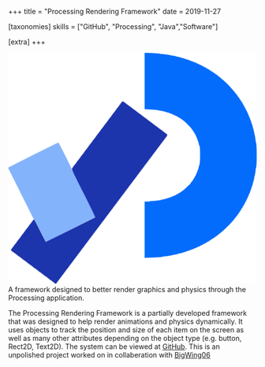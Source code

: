 +++
title = "Processing Rendering Framework"
date = 2019-11-27

[taxonomies]
skills = ["GitHub", "Processing", "Java","Software"]

[extra]
+++

![The Processing Logo](processingLogo.png "The Processing Logo")\
A framework designed to better render graphics and physics through the Processing application.

<!--more-->

The Processing Rendering Framework is a partially developed framework that was designed to help render animations and physics dynamically. It uses objects to track the position and size of each item on the screen as well as many other attributes depending on the object type (e.g. button, Rect2D, Text2D). The system can be viewed at [GitHub](https://github.com/BigWing06/Processing-Rendering-Framework). This is an unpolished project worked on in collaberation with [BigWing06](https://github.com/BigWing06)

